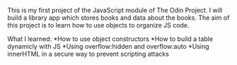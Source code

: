 This is my first project of the JavaScript module of The Odin Project.
I will build a library app which stores books and data about the books.
The aim of this project is to learn how to use objects to organize JS code.

What I learned:
*How to use object constructors
*How to build a table dynamicly with JS
*Using overflow:hidden and overflow:auto
*Using innerHTML in a secure way to prevent scripting attacks